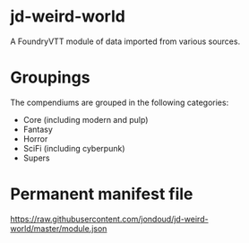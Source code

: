 # jd-weird-world
A FoundryVTT module of data imported from various sources.

# Groupings
The compendiums are grouped in the following categories:
- Core (including modern and pulp)
- Fantasy
- Horror
- SciFi (including cyberpunk)
- Supers

# Permanent manifest file
https://raw.githubusercontent.com/jondoud/jd-weird-world/master/module.json
